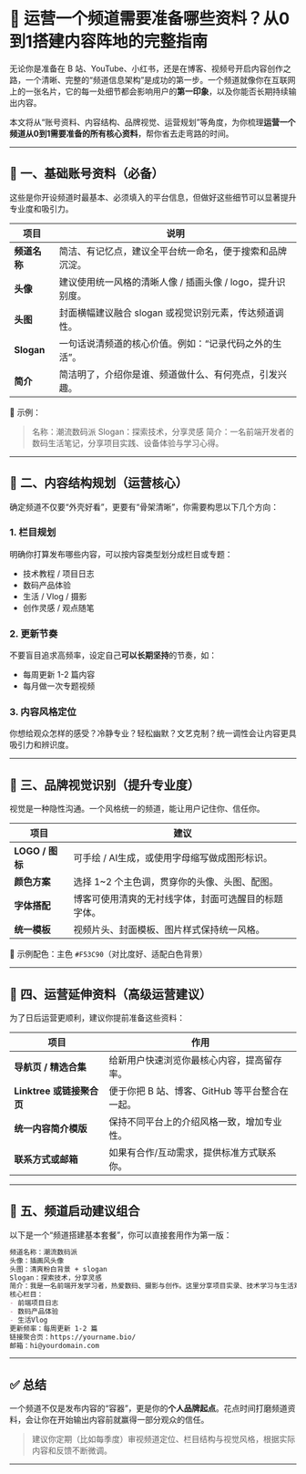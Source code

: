 
# 🧭 运营一个频道需要准备哪些资料？从0到1搭建内容阵地的完整指南

无论你是准备在 B 站、YouTube、小红书，还是在博客、视频号开启内容创作之路，一个清晰、完整的“频道信息架构”是成功的第一步。一个频道就像你在互联网上的一张名片，它的每一处细节都会影响用户的**第一印象**，以及你能否长期持续输出内容。

本文将从“账号资料、内容结构、品牌视觉、运营规划”等角度，为你梳理**运营一个频道从0到1需要准备的所有核心资料**，帮你省去走弯路的时间。

---

## 🧱 一、基础账号资料（必备）

这些是你开设频道时最基本、必须填入的平台信息，但做好这些细节可以显著提升专业度和吸引力。

| 项目         | 说明                                 |
| ---------- | ---------------------------------- |
| **频道名称**   | 简洁、有记忆点，建议全平台统一命名，便于搜索和品牌沉淀。       |
| **头像**     | 建议使用统一风格的清晰人像 / 插画头像 / logo，提升识别度。 |
| **头图**     | 封面横幅建议融合 slogan 或视觉识别元素，传达频道调性。    |
| **Slogan** | 一句话说清频道的核心价值。例如：“记录代码之外的生活”。       |
| **简介**     | 简洁明了，介绍你是谁、频道做什么、有何亮点，引发兴趣。        |

📌 示例：

> 名称：潮流数码派
> Slogan：探索技术，分享灵感
> 简介：一名前端开发者的数码生活笔记，分享项目实践、设备体验与学习心得。

---

## 🧩 二、内容结构规划（运营核心）

确定频道不仅要“外壳好看”，更要有“骨架清晰”，你需要构思以下几个方向：

### 1. 栏目规划

明确你打算发布哪些内容，可以按内容类型划分成栏目或专题：

* 技术教程 / 项目日志
* 数码产品体验
* 生活 / Vlog / 摄影
* 创作灵感 / 观点随笔

### 2. 更新节奏

不要盲目追求高频率，设定自己**可以长期坚持**的节奏，如：

* 每周更新 1-2 篇内容
* 每月做一次专题视频

### 3. 内容风格定位

你想给观众怎样的感受？冷静专业？轻松幽默？文艺克制？统一调性会让内容更具吸引力和辨识度。

---

## 🎨 三、品牌视觉识别（提升专业度）

视觉是一种隐性沟通。一个风格统一的频道，能让用户记住你、信任你。

| 项目            | 建议                         |
| ------------- | -------------------------- |
| **LOGO / 图标** | 可手绘 / AI生成，或使用字母缩写做成图形标识。  |
| **颜色方案**      | 选择 1\~2 个主色调，贯穿你的头像、头图、配图。 |
| **字体搭配**      | 博客可使用清爽的无衬线字体，封面可选醒目的标题字体。 |
| **统一模板**      | 视频片头、封面模板、图片样式保持统一风格。      |

📌 示例配色：主色 `#F53C90`（对比度好、适配白色背景）

---

## 🔗 四、运营延伸资料（高级运营建议）

为了日后运营更顺利，建议你提前准备这些资料：

| 项目                  | 作用                           |
| ------------------- | ---------------------------- |
| **导航页 / 精选合集**      | 给新用户快速浏览你最核心内容，提高留存率。        |
| **Linktree 或链接聚合页** | 便于你把 B 站、博客、GitHub 等平台整合在一起。 |
| **统一内容简介模版**        | 保持不同平台上的介绍风格一致，增加专业性。        |
| **联系方式或邮箱**         | 如果有合作/互动需求，提供标准方式联系你。        |

---

## 🚀 五、频道启动建议组合

以下是一个“频道搭建基本套餐”，你可以直接套用作为第一版：

```markdown
频道名称：潮流数码派
头像：插画风头像
头图：清爽粉白背景 + slogan
Slogan：探索技术，分享灵感
简介：我是一名前端开发学习者，热爱数码、摄影与创作。这里分享项目实录、技术学习与生活观察，希望与你一起成长。
核心栏目：
- 前端项目日志
- 数码产品体验
- 生活Vlog
更新频率：每周更新 1-2 篇
链接聚合页：https://yourname.bio/
邮箱：hi@yourdomain.com
```

---

## ✅ 总结

一个频道不仅是发布内容的“容器”，更是你的**个人品牌起点**。花点时间打磨频道资料，会让你在开始输出内容前就赢得一部分观众的信任。

> 建议你定期（比如每季度）审视频道定位、栏目结构与视觉风格，根据实际内容和反馈不断微调。

---
